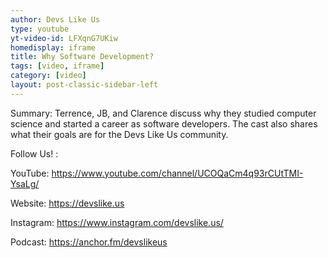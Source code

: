 ```yaml
---
author: Devs Like Us
type: youtube
yt-video-id: LFXqnG7UKiw
homedisplay: iframe
title: Why Software Development?
tags: [video, iframe]
category: [video]
layout: post-classic-sidebar-left 
---
```

Summary: Terrence, JB, and Clarence discuss why they studied computer science and started a career as software developers. The cast also shares what their goals are for the Devs Like Us community.  

Follow Us! :

YouTube: https://www.youtube.com/channel/UCOQaCm4q93rCUtTMI-YsaLg/

Website: https://devslike.us

Instagram: https://www.instagram.com/devslike.us/

Podcast: https://anchor.fm/devslikeus
